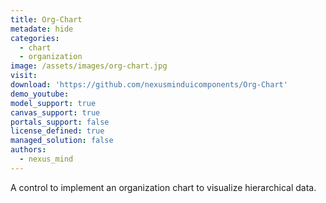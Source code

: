 ```yaml
---
title: Org-Chart
metadate: hide
categories:
  - chart
  - organization
image: /assets/images/org-chart.jpg
visit: 
download: 'https://github.com/nexusminduicomponents/Org-Chart'
demo_youtube: 
model_support: true
canvas_support: true
portals_support: false
license_defined: true
managed_solution: false
authors:
  - nexus_mind
---
```

A control to implement an organization chart to visualize hierarchical data.
